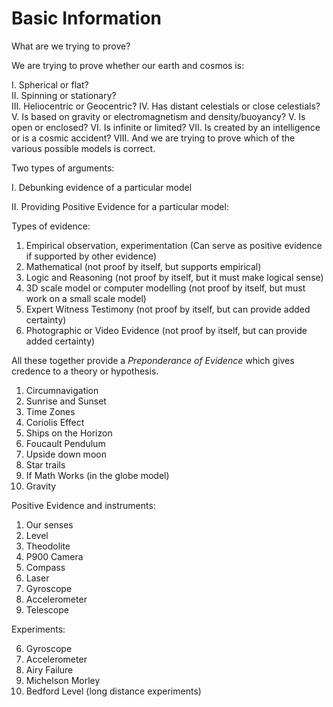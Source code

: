 # Basic Information

What are we trying to prove?

We are trying to prove whether our earth and cosmos is:

I. Spherical or flat?   
II. Spinning or stationary?   
III. Heliocentric or Geocentric?
IV. Has distant celestials or close celestials?
V. Is based on gravity or electromagnetism and density/buoyancy?
V. Is open or enclosed?
VI. Is infinite or limited?
VII. Is created by an intelligence or is a cosmic accident?
VIII. And we are trying to prove which of the various possible models is correct.

Two types of arguments:

I. Debunking evidence of a particular model

II. Providing Positive Evidence for a particular model:

Types of evidence:

1. Empirical
		observation, 
		experimentation
	(Can serve as positive evidence if supported by other evidence)
2. Mathematical (not proof by itself, but supports empirical)
3. Logic and Reasoning (not proof by itself, but it must make logical sense)
4. 3D scale model or computer modelling (not proof by itself, but must work on a small scale model)
5. Expert Witness Testimony (not proof by itself, but can provide added certainty)
6. Photographic or Video Evidence (not proof by itself, but can provide added certainty)

All these together provide a *Preponderance of Evidence* which gives credence to a theory or hypothesis.

1. Circumnavigation
2. Sunrise and Sunset
3. Time Zones
4. Coriolis Effect
5. Ships on the Horizon
6. Foucault Pendulum
7. Upside down moon
8. Star trails
9. If Math Works (in the globe model)
10. Gravity

Positive Evidence and instruments:

1. Our senses
2. Level
3. Theodolite
4. P900 Camera
5. Compass
6. Laser
7. Gyroscope
8. Accelerometer
9. Telescope

Experiments:

6. Gyroscope
3. Accelerometer
4. Airy Failure
5. Michelson Morley
6. Bedford Level (long distance experiments)


